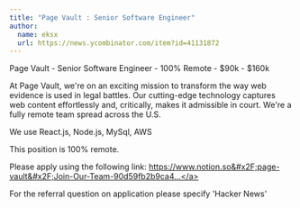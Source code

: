 ```yaml
---
title: "Page Vault : Senior Software Engineer"
author:
  name: eksx
  url: https://news.ycombinator.com/item?id=41131872
---
```

Page Vault - Senior Software Engineer - 100% Remote - $90k - $160k

At Page Vault, we&#x27;re on an exciting mission to transform the way web evidence is used in legal battles. Our cutting-edge technology captures web content effortlessly and, critically, makes it admissible in court. We&#x27;re a fully remote team spread across the U.S.

We use React.js, Node.js, MySql, AWS

This position is 100% remote.

Please apply using the following link: <a href="https:&#x2F;&#x2F;www.notion.so&#x2F;page-vault&#x2F;Join-Our-Team-90d59fb2b9ca44b781cdcfc6f46f96c4" rel="nofollow">https:&#x2F;&#x2F;www.notion.so&#x2F;page-vault&#x2F;Join-Our-Team-90d59fb2b9ca4...</a>

For the referral question on application please specify &#x27;Hacker News&#x27;
